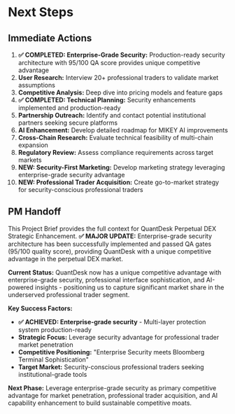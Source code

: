 # Next Steps

## Immediate Actions

1. **✅ COMPLETED: Enterprise-Grade Security:** Production-ready security architecture with 95/100 QA score provides unique competitive advantage
2. **User Research:** Interview 20+ professional traders to validate market assumptions
3. **Competitive Analysis:** Deep dive into pricing models and feature gaps
4. **✅ COMPLETED: Technical Planning:** Security enhancements implemented and production-ready
5. **Partnership Outreach:** Identify and contact potential institutional partners seeking secure platforms
6. **AI Enhancement:** Develop detailed roadmap for MIKEY AI improvements
7. **Cross-Chain Research:** Evaluate technical feasibility of multi-chain expansion
8. **Regulatory Review:** Assess compliance requirements across target markets
9. **NEW: Security-First Marketing:** Develop marketing strategy leveraging enterprise-grade security advantage
10. **NEW: Professional Trader Acquisition:** Create go-to-market strategy for security-conscious professional traders

## PM Handoff

This Project Brief provides the full context for QuantDesk Perpetual DEX Strategic Enhancement. **✅ MAJOR UPDATE:** Enterprise-grade security architecture has been successfully implemented and passed QA gates (95/100 quality score), providing QuantDesk with a unique competitive advantage in the perpetual DEX market.

**Current Status:** QuantDesk now has a unique competitive advantage with enterprise-grade security, professional interface sophistication, and AI-powered insights - positioning us to capture significant market share in the underserved professional trader segment.

**Key Success Factors:**
- **✅ ACHIEVED: Enterprise-grade security** - Multi-layer protection system production-ready
- **Strategic Focus:** Leverage security advantage for professional trader market penetration
- **Competitive Positioning:** "Enterprise Security meets Bloomberg Terminal Sophistication"
- **Target Market:** Security-conscious professional traders seeking institutional-grade tools

**Next Phase:** Leverage enterprise-grade security as primary competitive advantage for market penetration, professional trader acquisition, and AI capability enhancement to build sustainable competitive moats.
